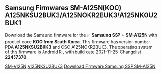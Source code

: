 <h2>Samsung Firmwares SM-A125N(KOO) A125NKSU2BUK3/A125NOKR2BUK3/A125NKOU2BUK1</h2>
Download the Samsung firmware for the ✅ <strong>Samsung SSP </strong> ⭐ <strong>SM-A125N</strong> with product code <strong>KOO</strong> <strong> from South Korea</strong>. This firmware has version number PDA <strong>A125NKSU2BUK3</strong> and CSC A125NOKR2BUK3. The operating system of this firmware is Android R , with build date 2021-11-25. Changelist <strong>22457370</strong>.


[SM-A125N](https://samfirm.shop/samsung/model/SM-A125N)
[A125NKSU2BUK3](https://samfirm.shop/samsung/pda/A125NKSU2BUK3)
[Download Firmware Samsung SSP SM-A125N](https://samfirm.shop/samsung/firmware/477496)
